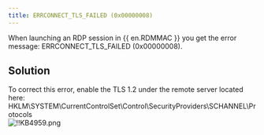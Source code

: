 ```yaml
---
title: ERRCONNECT_TLS_FAILED (0x00000008)
---
```

When launching an RDP session in {{ en.RDMMAC }} you get the error message: ERRCONNECT_TLS_FAILED (0x00000008).
## Solution
To correct this error, enable the TLS 1.2 under the remote server located here: HKLM\SYSTEM\CurrentControlSet\Control\SecurityProviders\SCHANNEL\Protocols  
![!!KB4959.png](https://webdevolutions.azureedge.net/docs/en/kb/KB4959.png)
